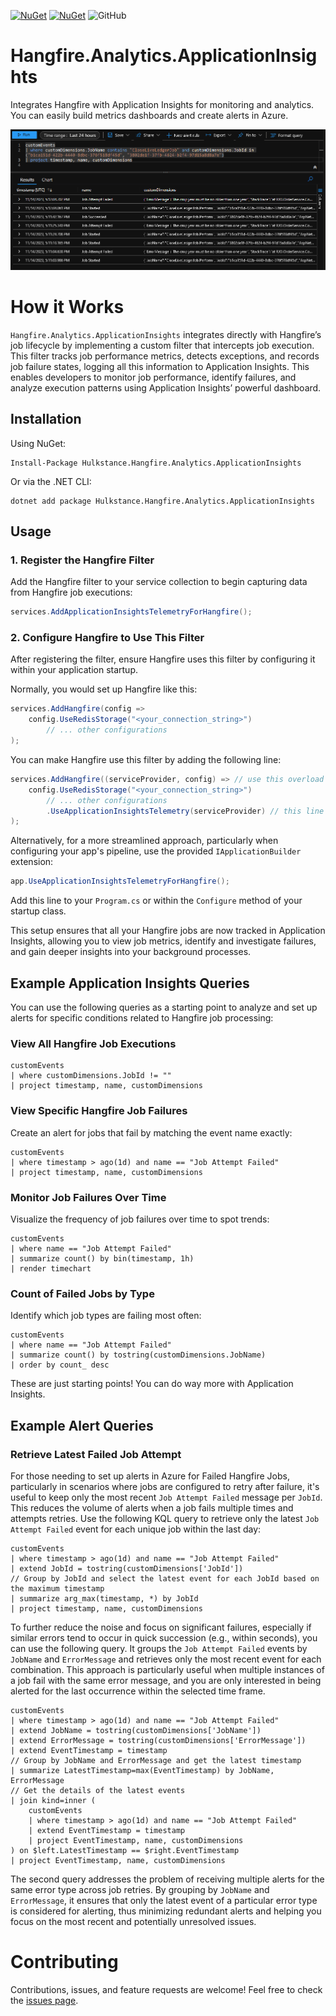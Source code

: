 [![NuGet](https://img.shields.io/nuget/v/Hulkstance.Hangfire.Analytics.ApplicationInsights.svg)](https://www.nuget.org/packages/Hulkstance.Hangfire.Analytics.ApplicationInsights)
[![NuGet](https://img.shields.io/nuget/dt/Hulkstance.Hangfire.Analytics.ApplicationInsights.svg)](https://www.nuget.org/packages/Hulkstance.Hangfire.Analytics.ApplicationInsights)
![GitHub](https://img.shields.io/github/license/Hulkstance/Hangfire.Analytics.ApplicationInsights)

# Hangfire.Analytics.ApplicationInsights

Integrates Hangfire with Application Insights for monitoring and analytics. You can easily build metrics dashboards and create alerts in Azure.

![Example](./example.png)

# How it Works

`Hangfire.Analytics.ApplicationInsights` integrates directly with Hangfire’s job lifecycle by implementing a custom filter that intercepts job execution. This filter tracks job performance metrics, detects exceptions, and records job failure states, logging all this information to Application Insights. This enables developers to monitor job performance, identify failures, and analyze execution patterns using Application Insights’ powerful dashboard.

## Installation

Using NuGet:

```shell
Install-Package Hulkstance.Hangfire.Analytics.ApplicationInsights
```

Or via the .NET CLI:

```shell
dotnet add package Hulkstance.Hangfire.Analytics.ApplicationInsights
```

## Usage

### 1. Register the Hangfire Filter

Add the Hangfire filter to your service collection to begin capturing data from Hangfire job executions:

```csharp
services.AddApplicationInsightsTelemetryForHangfire();
```

### 2. Configure Hangfire to Use This Filter

After registering the filter, ensure Hangfire uses this filter by configuring it within your application startup.

Normally, you would set up Hangfire like this:

```csharp
services.AddHangfire(config =>
    config.UseRedisStorage("<your_connection_string>")
        // ... other configurations
);
```

You can make Hangfire use this filter by adding the following line:

```csharp
services.AddHangfire((serviceProvider, config) => // use this overload to access IServiceProvider
    config.UseRedisStorage("<your_connection_string>")
        // ... other configurations
        .UseApplicationInsightsTelemetry(serviceProvider) // this line
);
```

Alternatively, for a more streamlined approach, particularly when configuring your app's pipeline, use the provided `IApplicationBuilder` extension:

```csharp
app.UseApplicationInsightsTelemetryForHangfire();
```

Add this line to your `Program.cs` or within the `Configure` method of your startup class.

This setup ensures that all your Hangfire jobs are now tracked in Application Insights, allowing you to view job metrics, identify and investigate failures, and gain deeper insights into your background processes.

## Example Application Insights Queries

You can use the following queries as a starting point to analyze and set up alerts for specific conditions related to Hangfire job processing:

### View All Hangfire Job Executions

```kql
customEvents
| where customDimensions.JobId != ""
| project timestamp, name, customDimensions
```

### View Specific Hangfire Job Failures

Create an alert for jobs that fail by matching the event name exactly:

```kql
customEvents
| where timestamp > ago(1d) and name == "Job Attempt Failed"
| project timestamp, name, customDimensions
```

### Monitor Job Failures Over Time

Visualize the frequency of job failures over time to spot trends:

```kql
customEvents
| where name == "Job Attempt Failed"
| summarize count() by bin(timestamp, 1h)
| render timechart
```

### Count of Failed Jobs by Type

Identify which job types are failing most often:

```kql
customEvents
| where name == "Job Attempt Failed"
| summarize count() by tostring(customDimensions.JobName)
| order by count_ desc
```

These are just starting points! You can do way more with Application Insights.

## Example Alert Queries

### Retrieve Latest Failed Job Attempt

For those needing to set up alerts in Azure for Failed Hangfire Jobs, particularly in scenarios where jobs are configured to retry after failure, it's useful to keep only the most recent `Job Attempt Failed` message per `JobId`. This reduces the volume of alerts when a job fails multiple times and attempts retries. Use the following KQL query to retrieve only the latest `Job Attempt Failed` event for each unique job within the last day:

```kql
customEvents
| where timestamp > ago(1d) and name == "Job Attempt Failed"
| extend JobId = tostring(customDimensions['JobId'])
// Group by JobId and select the latest event for each JobId based on the maximum timestamp
| summarize arg_max(timestamp, *) by JobId
| project timestamp, name, customDimensions
```

To further reduce the noise and focus on significant failures, especially if similar errors tend to occur in quick succession (e.g., within seconds), you can use the following query. It groups the `Job Attempt Failed` events by `JobName` and `ErrorMessage` and retrieves only the most recent event for each combination. This approach is particularly useful when multiple instances of a job fail with the same error message, and you are only interested in being alerted for the last occurrence within the selected time frame.

```kql
customEvents
| where timestamp > ago(1d) and name == "Job Attempt Failed"
| extend JobName = tostring(customDimensions['JobName'])
| extend ErrorMessage = tostring(customDimensions['ErrorMessage'])
| extend EventTimestamp = timestamp
// Group by JobName and ErrorMessage and get the latest timestamp
| summarize LatestTimestamp=max(EventTimestamp) by JobName, ErrorMessage
// Get the details of the latest events
| join kind=inner (
    customEvents 
    | where timestamp > ago(1d) and name == "Job Attempt Failed"
    | extend EventTimestamp = timestamp
    | project EventTimestamp, name, customDimensions
) on $left.LatestTimestamp == $right.EventTimestamp
| project EventTimestamp, name, customDimensions
```

The second query addresses the problem of receiving multiple alerts for the same error type across job retries. By grouping by `JobName` and `ErrorMessage`, it ensures that only the latest event of a particular error type is considered for alerting, thus minimizing redundant alerts and helping you focus on the most recent and potentially unresolved issues.

# Contributing

Contributions, issues, and feature requests are welcome! Feel free to check the [issues page](https://github.com/Hulkstance/Hangfire.Analytics.ApplicationInsights/issues).
